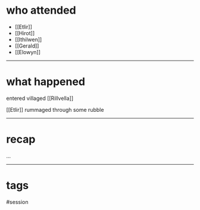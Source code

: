 # who attended

- [[Etlir]]
- [[Hirot]]
- [[Ithilwen]]
- [[Gerald]]
- [[Elowyn]]

---
# what happened

entered villaged [[Rillvella]]

[[Etlir]] rummaged through some rubble 

---
# recap

...

---
# tags

#session